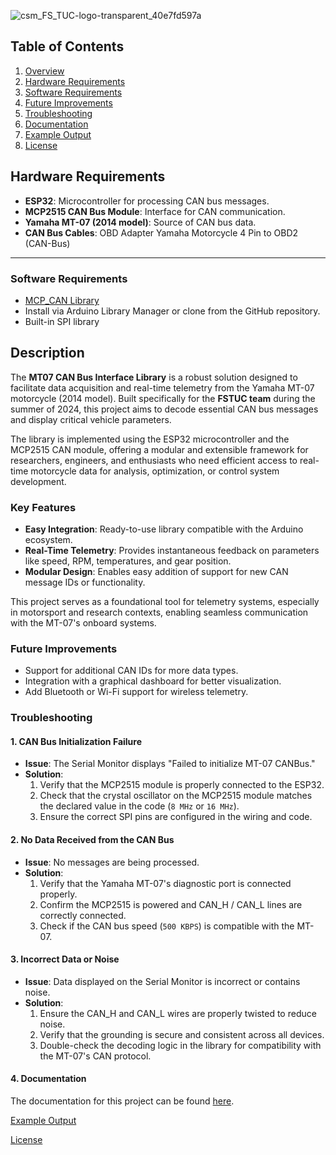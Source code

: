 ![csm_FS_TUC-logo-transparent_40e7fd597a](https://github.com/user-attachments/assets/2219371f-b14c-4e27-865a-f8f728e16e57)

## Table of Contents
1. [Overview](#overview)
2. [Hardware Requirements](#hardware-requirements)
3. [Software Requirements](#software-requirements)
4. [Future Improvements](#future-improvements)
5. [Troubleshooting](#Troubleshooting)
6. [Documentation](#Documentation)
7. [Example Output](examples/output_example.md)
8. [License](License.txt)


## Hardware Requirements

- **ESP32**: Microcontroller for processing CAN bus messages.
- **MCP2515 CAN Bus Module**: Interface for CAN communication.
- **Yamaha MT-07 (2014 model)**: Source of CAN bus data.
- **CAN Bus Cables**: OBD Adapter Yamaha Motorcycle 4 Pin to OBD2 (CAN-Bus)

---
### Software Requirements
- [MCP_CAN Library](https://github.com/coryjfowler/MCP_CAN_lib)
- Install via Arduino Library Manager or clone from the GitHub repository.
- Built-in SPI library

## Description

The **MT07 CAN Bus Interface Library** is a robust solution designed to facilitate data acquisition and real-time telemetry from the Yamaha MT-07 motorcycle (2014 model). Built specifically for the **FSTUC team** during the summer of 2024, this project aims to decode essential CAN bus messages and display critical vehicle parameters.

The library is implemented using the ESP32 microcontroller and the MCP2515 CAN module, offering a modular and extensible framework for researchers, engineers, and enthusiasts who need efficient access to real-time motorcycle data for analysis, optimization, or control system development.

### Key Features

- **Easy Integration**: Ready-to-use library compatible with the Arduino ecosystem.
- **Real-Time Telemetry**: Provides instantaneous feedback on parameters like speed, RPM, temperatures, and gear position.
- **Modular Design**: Enables easy addition of support for new CAN message IDs or functionality.

This project serves as a foundational tool for telemetry systems, especially in motorsport and research contexts, enabling seamless communication with the MT-07's onboard systems.
### Future Improvements
- Support for additional CAN IDs for more data types.
- Integration with a graphical dashboard for better visualization.
- Add Bluetooth or Wi-Fi support for wireless telemetry.

### Troubleshooting

#### 1. CAN Bus Initialization Failure
- **Issue**: The Serial Monitor displays "Failed to initialize MT-07 CANBus."
- **Solution**:
  1. Verify that the MCP2515 module is properly connected to the ESP32.
  2. Check that the crystal oscillator on the MCP2515 module matches the declared value in the code (`8 MHz` or `16 MHz`).
  3. Ensure the correct SPI pins are configured in the wiring and code.

#### 2. No Data Received from the CAN Bus
- **Issue**: No messages are being processed.
- **Solution**:
  1. Verify that the Yamaha MT-07's diagnostic port is connected properly.
  2. Confirm the MCP2515 is powered and CAN_H / CAN_L lines are correctly connected.
  3. Check if the CAN bus speed (`500 KBPS`) is compatible with the MT-07.

#### 3. Incorrect Data or Noise
- **Issue**: Data displayed on the Serial Monitor is incorrect or contains noise.
- **Solution**:
  1. Ensure the CAN_H and CAN_L wires are properly twisted to reduce noise.
  2. Verify that the grounding is secure and consistent across all devices.
  3. Double-check the decoding logic in the library for compatibility with the MT-07's CAN protocol.

#### 4. Documentation

The documentation for this project can be found [here](https://jackhat1.github.io/MT07_CAN_Project/files.html).

[Example Output](examples/output_example.md)

[License](License.txt)

